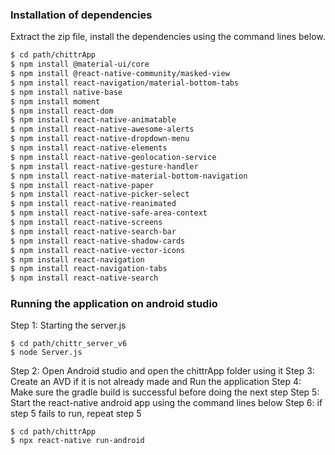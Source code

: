 
### Installation of dependencies



Extract the zip file, install the dependencies using the command lines below.


```sh
$ cd path/chittrApp
$ npm install @material-ui/core
$ npm install @react-native-community/masked-view
$ npm install react-navigation/material-bottom-tabs
$ npm install native-base
$ npm install moment
$ npm install react-dom
$ npm install react-native-animatable
$ npm install react-native-awesome-alerts
$ npm install react-native-dropdown-menu
$ npm install react-native-elements
$ npm install react-native-geolocation-service
$ npm install react-native-gesture-handler
$ npm install react-native-material-bottom-navigation
$ npm install react-native-paper
$ npm install react-native-picker-select
$ npm install react-native-reanimated
$ npm install react-native-safe-area-context
$ npm install react-native-screens
$ npm install react-native-search-bar
$ npm install react-native-shadow-cards
$ npm install react-native-vector-icons
$ npm install react-navigation
$ npm install react-navigation-tabs
$ npm install react-native-search

```



### Running the application on android studio
Step 1: Starting the server.js
```
$ cd path/chittr_server_v6
$ node Server.js
```
Step 2: Open Android studio and open the chittrApp folder using it 
Step 3: Create an AVD if it is not already made and Run the application
Step 4: Make sure the gradle build is successful before doing the next step
Step 5: Start the react-native android app using the command lines below
Step 6: if step 5 fails to run, repeat step 5

```
$ cd path/chittrApp
$ npx react-native run-android
```


